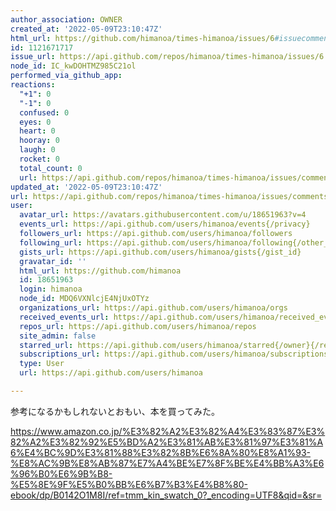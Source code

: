 ```yaml
---
author_association: OWNER
created_at: '2022-05-09T23:10:47Z'
html_url: https://github.com/himanoa/times-himanoa/issues/6#issuecomment-1121671717
id: 1121671717
issue_url: https://api.github.com/repos/himanoa/times-himanoa/issues/6
node_id: IC_kwDOHTMZ985C21ol
performed_via_github_app: 
reactions:
  "+1": 0
  "-1": 0
  confused: 0
  eyes: 0
  heart: 0
  hooray: 0
  laugh: 0
  rocket: 0
  total_count: 0
  url: https://api.github.com/repos/himanoa/times-himanoa/issues/comments/1121671717/reactions
updated_at: '2022-05-09T23:10:47Z'
url: https://api.github.com/repos/himanoa/times-himanoa/issues/comments/1121671717
user:
  avatar_url: https://avatars.githubusercontent.com/u/18651963?v=4
  events_url: https://api.github.com/users/himanoa/events{/privacy}
  followers_url: https://api.github.com/users/himanoa/followers
  following_url: https://api.github.com/users/himanoa/following{/other_user}
  gists_url: https://api.github.com/users/himanoa/gists{/gist_id}
  gravatar_id: ''
  html_url: https://github.com/himanoa
  id: 18651963
  login: himanoa
  node_id: MDQ6VXNlcjE4NjUxOTYz
  organizations_url: https://api.github.com/users/himanoa/orgs
  received_events_url: https://api.github.com/users/himanoa/received_events
  repos_url: https://api.github.com/users/himanoa/repos
  site_admin: false
  starred_url: https://api.github.com/users/himanoa/starred{/owner}{/repo}
  subscriptions_url: https://api.github.com/users/himanoa/subscriptions
  type: User
  url: https://api.github.com/users/himanoa

---
```

参考になるかもしれないとおもい、本を買ってみた。

https://www.amazon.co.jp/%E3%82%A2%E3%82%A4%E3%83%87%E3%82%A2%E3%82%92%E5%BD%A2%E3%81%AB%E3%81%97%E3%81%A6%E4%BC%9D%E3%81%88%E3%82%8B%E6%8A%80%E8%A1%93-%E8%AC%9B%E8%AB%87%E7%A4%BE%E7%8F%BE%E4%BB%A3%E6%96%B0%E6%9B%B8-%E5%8E%9F%E5%B0%BB%E6%B7%B3%E4%B8%80-ebook/dp/B0142O1M8I/ref=tmm_kin_swatch_0?_encoding=UTF8&qid=&sr=